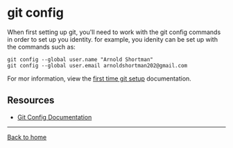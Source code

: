 # git config
When first setting up git, you'll need to work with the git config commands in order to set up you identity.
for example, you idenity can be set up with the commands such as:
```
git config --global user.name "Arnold Shortman"
git config --global user.email arnoldshortman202@gmail.com
```
For mor information, view the [first time git setup](https://git-scm.com/book/en/v2/Getting-Started-First-Time-Git-Setup) documentation.
## Resources
- [Git Config Documentation](Https://git-scm.com/docs/git-config)
---
[Back to home](../README.md)